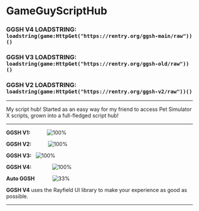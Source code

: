 # GameGuyScriptHub

### GGSH V4 LOADSTRING: `loadstring(game:HttpGet("https://rentry.org/ggsh-main/raw"))()`
### GGSH V3 LOADSTRING: `loadstring(game:HttpGet("https://rentry.org/ggsh-old/raw"))()`
### GGSH V2 LOADSTRING: `loadstring(game:HttpGet("https://rentry.org/ggsh-v2/raw"))()`

- ----------------------------------------------------------------------------------

My script hub! Started as an easy way for my friend to access Pet Simulator X scripts, grown into a full-fledged script hub!

- ----------------------------------------------------------------------------------
**GGSH V1:**            ![100%](https://progress-bar.dev/100/?title=deleted)

**GGSH V2:**            ![100%](https://progress-bar.dev/100/?title=deprecated)

**GGSH V3:**   ![100%](https://progress-bar.dev/100/?title=no major updates)

**GGSH V4:**               ![100%](https://progress-bar.dev/100/?title=released)

**Auto GGSH**             ![33%](https://progress-bar.dev/33/?title=on hold)

**GGSH V4** uses the Rayfield UI library to make your experience as good as possible.
- -----------------------------------------------------------------------------------
